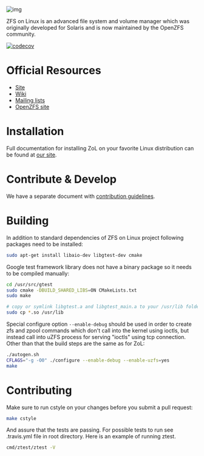 ![img](http://zfsonlinux.org/images/zfs-linux.png)

ZFS on Linux is an advanced file system and volume manager which was originally
developed for Solaris and is now maintained by the OpenZFS community.

[![codecov](https://codecov.io/gh/cloudbytestorage/ZoL/branch/zfs-0.7-release/graph/badge.svg?token=i6wwszvnyt)](https://codecov.io/gh/cloudbytestorage/ZoL)

# Official Resources
  * [Site](http://zfsonlinux.org)
  * [Wiki](https://github.com/zfsonlinux/zfs/wiki)
  * [Mailing lists](https://github.com/zfsonlinux/zfs/wiki/Mailing-Lists)
  * [OpenZFS site](http://open-zfs.org/)

# Installation
Full documentation for installing ZoL on your favorite Linux distribution can
be found at [our site](http://zfsonlinux.org/).

# Contribute & Develop
We have a separate document with [contribution guidelines](./.github/CONTRIBUTING.md).

# Building
In addition to standard dependencies of ZFS on Linux project following
packages need to be installed:

```bash
sudo apt-get install libaio-dev libgtest-dev cmake
```

Google test framework library does not have a binary package so it needs to be compiled manually:
```bash
cd /usr/src/gtest
sudo cmake -DBUILD_SHARED_LIBS=ON CMakeLists.txt
sudo make

# copy or symlink libgtest.a and libgtest_main.a to your /usr/lib folder
sudo cp *.so /usr/lib
```

Special configure option `--enable-debug` should be used in order to create
zfs and zpool commands which don't call into the kernel using ioctls, but
instead call into uZFS process for serving "ioctls" using tcp connection.
Other than that the build steps are the same as for ZoL:
```bash
./autogen.sh
CFLAGS="-g -O0" ./configure --enable-debug --enable-uzfs=yes
make
```

# Contributing
Make sure to run cstyle on your changes before you submit a pull request:

```bash
make cstyle
```

And assure that the tests are passing. For possible tests to run see .travis.yml
file in root directory. Here is an example of running ztest.

```bash
cmd/ztest/ztest -V
```
